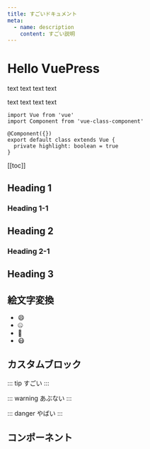 ```yaml
---
title: すごいドキュメント
meta:
  - name: description
    content: すごい説明
---
```


# Hello VuePress

text text text text

text text text text

```typescript{6}
import Vue from 'vue'
import Component from 'vue-class-component'

@Component({})
export default class extends Vue {
  private highlight: boolean = true
}
```

[[toc]]

## Heading 1

### Heading 1-1

## Heading 2

### Heading 2-1

## Heading 3

## 絵文字変換
- :smile:
- :zipper_mouth_face:
- :thinking:
- :mask:

## カスタムブロック

::: tip
すごい
:::

::: warning
あぶない
:::

::: danger
やばい
:::

## コンポーネント

<MyComponent/>